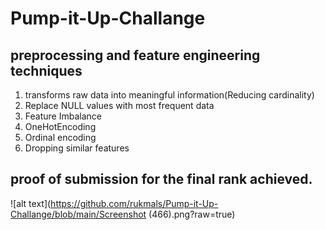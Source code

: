 # Pump-it-Up-Challange

## preprocessing and feature engineering techniques
1. transforms raw data into meaningful information(Reducing cardinality)
2. Replace NULL values with most frequent data
3. Feature Imbalance
4. OneHotEncoding
5. Ordinal encoding
6. Dropping similar features

## proof of submission for the final rank achieved.
![alt text](https://github.com/rukmals/Pump-it-Up-Challange/blob/main/Screenshot (466).png?raw=true)

